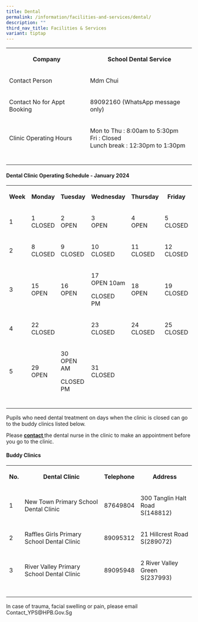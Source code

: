 ```yaml
---
title: Dental
permalink: /information/facilities-and-services/dental/
description: ""
third_nav_title: Facilities & Services
variant: tiptap
---
```

<table><tbody><tr><th rowspan="1" colspan="1"><p>Company</p></th><th rowspan="1" colspan="1"><p>School Dental Service</p></th></tr><tr><td rowspan="1" colspan="1"><p>Contact Person</p></td><td rowspan="1" colspan="1"><p>Mdm Chui</p></td></tr><tr><td rowspan="1" colspan="1"><p>Contact No for Appt Booking</p></td><td rowspan="1" colspan="1"><p>89092160 (WhatsApp message only)</p></td></tr><tr><td rowspan="1" colspan="1"><p>Clinic Operating Hours</p></td><td rowspan="1" colspan="1"><p>Mon to Thu : 8:00am to 5:30pm<br>Fri : Closed <br>Lunch break : 12:30pm to 1:30pm</p></td></tr><tr><td rowspan="1" colspan="1"><p></p></td><td rowspan="1" colspan="1"><p></p></td></tr></tbody></table><h4><strong>Dental Clinic Operating Schedule - January 2024</strong></h4><table><tbody><tr><th rowspan="1" colspan="1"><p>Week</p></th><th rowspan="1" colspan="1"><p>Monday</p></th><th rowspan="1" colspan="1"><p>Tuesday</p></th><th rowspan="1" colspan="1"><p>Wednesday</p></th><th rowspan="1" colspan="1"><p>Thursday</p></th><th rowspan="1" colspan="1"><p>Friday</p></th><th rowspan="1" colspan="1"><p></p></th></tr><tr><td rowspan="1" colspan="1"><p>1</p></td><td rowspan="1" colspan="1"><p>1<br>CLOSED</p></td><td rowspan="1" colspan="1"><p>2<br>OPEN</p></td><td rowspan="1" colspan="1"><p>3<br>OPEN</p></td><td rowspan="1" colspan="1"><p>4<br>OPEN</p></td><td rowspan="1" colspan="1"><p>5<br>CLOSED</p></td><td rowspan="1" colspan="1"><p></p></td></tr><tr><td rowspan="1" colspan="1"><p>2</p></td><td rowspan="1" colspan="1"><p>8<br>CLOSED</p></td><td rowspan="1" colspan="1"><p>9<br>CLOSED</p></td><td rowspan="1" colspan="1"><p>10<br>CLOSED</p></td><td rowspan="1" colspan="1"><p>11<br>CLOSED</p></td><td rowspan="1" colspan="1"><p>12<br>CLOSED</p></td><td rowspan="1" colspan="1"><p></p></td></tr><tr><td rowspan="1" colspan="1"><p>3</p></td><td rowspan="1" colspan="1"><p>15<br>OPEN</p></td><td rowspan="1" colspan="1"><p>16<br>OPEN</p></td><td rowspan="1" colspan="1"><p>17<br>OPEN 10am</p><p>CLOSED PM</p></td><td rowspan="1" colspan="1"><p>18<br>OPEN</p></td><td rowspan="1" colspan="1"><p>19<br>CLOSED</p></td><td rowspan="1" colspan="1"><p></p></td></tr><tr><td rowspan="1" colspan="1"><p>4</p></td><td rowspan="1" colspan="1"><p>22<br>CLOSED</p></td><td rowspan="1" colspan="1"><p></p></td><td rowspan="1" colspan="1"><p>23<br>CLOSED</p></td><td rowspan="1" colspan="1"><p>24<br>CLOSED</p></td><td rowspan="1" colspan="1"><p>25<br>CLOSED</p></td><td rowspan="1" colspan="1"><p>26<br>CLOSED</p></td></tr><tr><td rowspan="1" colspan="1"><p>5</p></td><td rowspan="1" colspan="1"><p>29<br>OPEN</p></td><td rowspan="1" colspan="1"><p>30<br>OPEN AM</p><p>CLOSED PM</p></td><td rowspan="1" colspan="1"><p>31<br>CLOSED</p></td><td rowspan="1" colspan="1"><p></p></td><td rowspan="1" colspan="1"><p></p></td><td rowspan="1" colspan="1"><p></p></td></tr><tr><td rowspan="1" colspan="1"><p></p></td><td rowspan="1" colspan="1"><p></p></td><td rowspan="1" colspan="1"><p></p></td><td rowspan="1" colspan="1"><p></p></td><td rowspan="1" colspan="1"><p></p></td><td rowspan="1" colspan="1"><p></p></td><td rowspan="1" colspan="1"><p></p></td></tr></tbody></table><p>Pupils who need dental treatment on days when the clinic is closed can go to the buddy clinics listed below.</p><p>Please <strong><u>contact </u></strong>the dental nurse in the clinic to make an appointment before you go to the clinic.</p><h4><strong>Buddy Clinics</strong></h4><table><tbody><tr><th rowspan="1" colspan="1"><p>No.</p></th><th rowspan="1" colspan="1"><p>Dental Clinic</p></th><th rowspan="1" colspan="1"><p>Telephone</p></th><th rowspan="1" colspan="1"><p>Address</p></th></tr><tr><td rowspan="1" colspan="1"><p>1</p></td><td rowspan="1" colspan="1"><p>New Town Primary School Dental Clinic</p></td><td rowspan="1" colspan="1"><p>87649804</p></td><td rowspan="1" colspan="1"><p>300 Tanglin Halt Road<br>S(148812)</p></td></tr><tr><td rowspan="1" colspan="1"><p>2</p></td><td rowspan="1" colspan="1"><p>Raffles Girls Primary School Dental Clinic</p></td><td rowspan="1" colspan="1"><p>89095312</p></td><td rowspan="1" colspan="1"><p>21 Hillcrest Road<br>S(289072)</p></td></tr><tr><td rowspan="1" colspan="1"><p>3</p></td><td rowspan="1" colspan="1"><p>River Valley Primary School Dental Clinic</p></td><td rowspan="1" colspan="1"><p>89095948</p></td><td rowspan="1" colspan="1"><p>2 River Valley Green<br>S(237993)</p></td></tr><tr><td rowspan="1" colspan="1"><p></p></td><td rowspan="1" colspan="1"><p></p></td><td rowspan="1" colspan="1"><p></p></td><td rowspan="1" colspan="1"><p></p></td></tr></tbody></table><p>In case of trauma, facial swelling or pain, please email Contact_YPS@HPB.Gov.Sg</p>